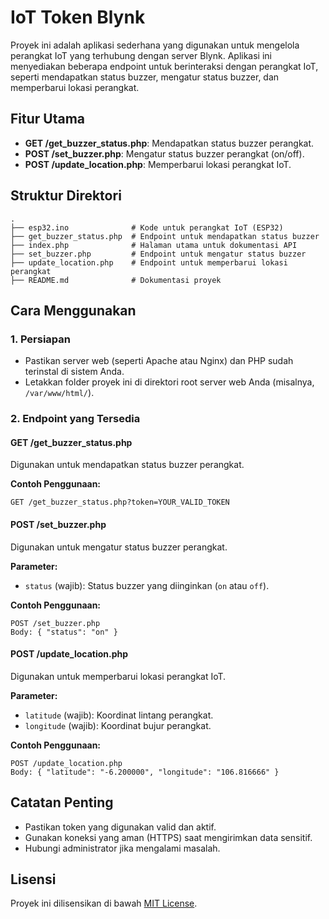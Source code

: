 # IoT Token Blynk

Proyek ini adalah aplikasi sederhana yang digunakan untuk mengelola perangkat IoT yang terhubung dengan server Blynk. Aplikasi ini menyediakan beberapa endpoint untuk berinteraksi dengan perangkat IoT, seperti mendapatkan status buzzer, mengatur status buzzer, dan memperbarui lokasi perangkat.

## Fitur Utama
- **GET /get_buzzer_status.php**: Mendapatkan status buzzer perangkat.
- **POST /set_buzzer.php**: Mengatur status buzzer perangkat (on/off).
- **POST /update_location.php**: Memperbarui lokasi perangkat IoT.

## Struktur Direktori
```
.
├── esp32.ino              # Kode untuk perangkat IoT (ESP32)
├── get_buzzer_status.php  # Endpoint untuk mendapatkan status buzzer
├── index.php              # Halaman utama untuk dokumentasi API
├── set_buzzer.php         # Endpoint untuk mengatur status buzzer
├── update_location.php    # Endpoint untuk memperbarui lokasi perangkat
├── README.md              # Dokumentasi proyek
```

## Cara Menggunakan

### 1. Persiapan
- Pastikan server web (seperti Apache atau Nginx) dan PHP sudah terinstal di sistem Anda.
- Letakkan folder proyek ini di direktori root server web Anda (misalnya, `/var/www/html/`).

### 2. Endpoint yang Tersedia

#### **GET /get_buzzer_status.php**
Digunakan untuk mendapatkan status buzzer perangkat.

**Contoh Penggunaan:**
```
GET /get_buzzer_status.php?token=YOUR_VALID_TOKEN
```

#### **POST /set_buzzer.php**
Digunakan untuk mengatur status buzzer perangkat.

**Parameter:**
- `status` (wajib): Status buzzer yang diinginkan (`on` atau `off`).

**Contoh Penggunaan:**
```
POST /set_buzzer.php
Body: { "status": "on" }
```

#### **POST /update_location.php**
Digunakan untuk memperbarui lokasi perangkat IoT.

**Parameter:**
- `latitude` (wajib): Koordinat lintang perangkat.
- `longitude` (wajib): Koordinat bujur perangkat.

**Contoh Penggunaan:**
```
POST /update_location.php
Body: { "latitude": "-6.200000", "longitude": "106.816666" }
```

## Catatan Penting
- Pastikan token yang digunakan valid dan aktif.
- Gunakan koneksi yang aman (HTTPS) saat mengirimkan data sensitif.
- Hubungi administrator jika mengalami masalah.

## Lisensi
Proyek ini dilisensikan di bawah [MIT License](LICENSE).